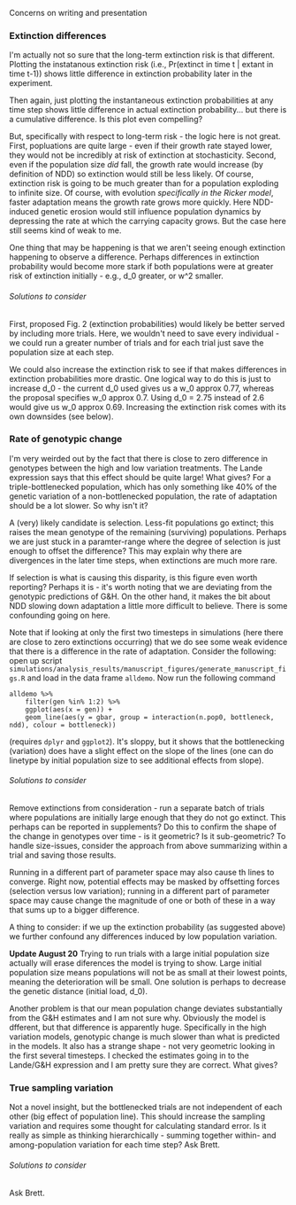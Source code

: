 Concerns on writing and presentation

### Extinction differences

I'm actually not so sure that the long-term extinction risk is that different. Plotting the instatanous extinction risk (i.e., Pr(extinct in time t | extant in time t-1)) shows little difference in extinction probability later in the experiment.

Then again, just plotting the instantaneous extinction probabilities at any time step shows little difference in actual extinction probability... but there is a cumulative difference. Is this plot even compelling?

But, specifically with respect to long-term risk - the logic here is not great. First, popluations are quite large - even if their growth rate stayed lower, they would not be incredibly at risk of extinction at stochasticity. Second, even if the population size *did* fall, the growth rate would increase (by definition of NDD) so extinction would still be less likely. Of course, extinction risk is going to be much greater than for a population exploding to infinite size. Of course, with evolution *specifically in the Ricker model*, faster adaptation means the growth rate grows more quickly. Here NDD-induced genetic erosion would still influence population dynamics by depressing the rate at which the carrying capacity grows. But the case here still seems kind of weak to me.

One thing that may be happening is that we aren't seeing enough extinction happening to observe a difference. Perhaps differences in extinction probability would become more stark if both populations were at greater risk of extinction initially - e.g., d_0 greater, or w^2 smaller. 

###### Solutions to consider

First, proposed Fig. 2 (extinction probabilities) would likely be better served by including more trials. Here, we wouldn't need to save every individual - we could run a greater number of trials and for each trial just save the population size at each step.

We could also increase the extinction risk to see if that makes differences in extinction probabilities more drastic. One logical way to do this is just to increase d_0 - the current d_0 used gives us a w_0 approx 0.77, whereas the proposal specifies w_0 approx 0.7. Using d_0 = 2.75 instead of 2.6 would give us w_0 approx 0.69. Increasing the extinction risk comes with its own downsides (see below).

### Rate of genotypic change

I'm very weirded out by the fact that there is close to zero difference in genotypes between the high and low variation treatments. The Lande expression says that this effect should be quite large! What gives? For a triple-bottlenecked population, which has only something like 40% of the genetic variation of a non-bottlenecked population, the rate of adaptation should be a lot slower. So why isn't it?

A (very) likely candidate is selection. Less-fit populations go extinct; this raises the mean genotype of the remaining (surviving) populations. Perhaps we are just stuck in a paramter-range where the degree of selection is just enough to offset the difference? This may explain why there are divergences in the later time steps, when extinctions are much more rare. 

If selection is what is causing this disparity, is this figure even worth reporting? Perhaps it is - it's worth noting that we are deviating from the genotypic predictions of G&H. On the other hand, it makes the bit about NDD slowing down adaptation a little more difficult to believe. There is some confounding going on here.

Note that if looking at only the first two timesteps in simulations (here there are close to zero extinctions occurring) that we do see some weak evidence that there is a difference in the rate of adaptation. Consider the following: open up script `simulations/analysis_results/manuscript_figures/generate_manuscript_figs.R` and load in the data frame `alldemo`. Now run the following command

```
alldemo %>% 
	filter(gen %in% 1:2) %>% 
	ggplot(aes(x = gen)) + 
	geom_line(aes(y = gbar, group = interaction(n.pop0, bottleneck, ndd), colour = bottleneck))
```

(requires `dplyr` and `ggplot2`). It's sloppy, but it shows that the bottlenecking (variation) does have a slight effect on the slope of the lines (one can do linetype by initial population size to see additional effects from slope). 

###### Solutions to consider

Remove extinctions from consideration - run a separate batch of trials where populations are initially large enough that they do not go extinct. This perhaps can be reported in supplements? Do this to confirm the shape of the change in genotypes over time - is it geometric? Is it sub-geometric? To handle size-issues, consider the approach from above summarizing within a trial and saving those results.

Running in a different part of parameter space may also cause th lines to converge. Right now, potential effects may be masked by offsetting forces (selection versus low variation); running in a different part of parameter space may cause change the magnitude of one or both of these in a way that sums up to a bigger difference.

A thing to consider: if we up the extinction probability (as suggested above) we further confound any differences induced by low population variation. 

**Update August 20** Trying to run trials with a large initial population size actually will erase diferences the model is trying to show. Large initial population size means populations will not be as small at their lowest points, meaning the deterioration will be small. One solution is perhaps to decrease the genetic distance (initial load, d_0).  

Another problem is that our mean population change deviates substantially from the G&H estimates and I am not sure why. Obviously the model is dfferent, but that difference is apparently huge. Specifically in the high variation models, genotypic change is much slower than what is predicted in the models. It also has a strange shape - not very geometric looking in the first several timesteps. I checked the estimates going in to the Lande/G&H expression and I am pretty sure they are correct. What gives?

### True sampling variation

Not a novel insight, but the bottlenecked trials are not independent of each other (big effect of population line). This should increase the sampling variation and requires some thought for calculating standard error. Is it really as simple as thinking hierarchically - summing together within- and among-population variation for each time step? Ask Brett.

###### Solutions to consider

Ask Brett.

